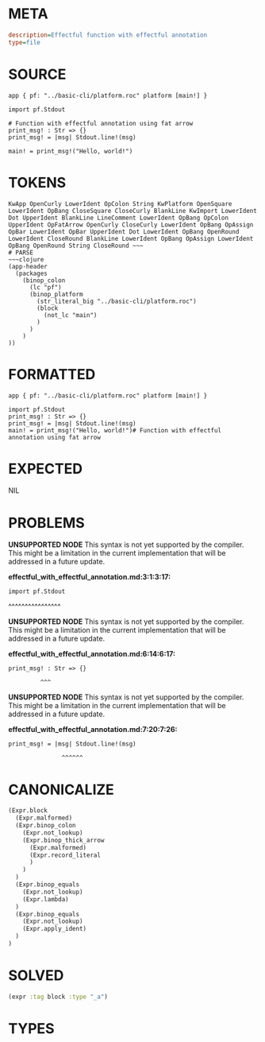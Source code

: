 # META
~~~ini
description=Effectful function with effectful annotation
type=file
~~~
# SOURCE
~~~roc
app { pf: "../basic-cli/platform.roc" platform [main!] }

import pf.Stdout

# Function with effectful annotation using fat arrow
print_msg! : Str => {}
print_msg! = |msg| Stdout.line!(msg)

main! = print_msg!("Hello, world!")
~~~
# TOKENS
~~~text
KwApp OpenCurly LowerIdent OpColon String KwPlatform OpenSquare LowerIdent OpBang CloseSquare CloseCurly BlankLine KwImport LowerIdent Dot UpperIdent BlankLine LineComment LowerIdent OpBang OpColon UpperIdent OpFatArrow OpenCurly CloseCurly LowerIdent OpBang OpAssign OpBar LowerIdent OpBar UpperIdent Dot LowerIdent OpBang OpenRound LowerIdent CloseRound BlankLine LowerIdent OpBang OpAssign LowerIdent OpBang OpenRound String CloseRound ~~~
# PARSE
~~~clojure
(app-header
  (packages
    (binop_colon
      (lc "pf")
      (binop_platform
        (str_literal_big "../basic-cli/platform.roc")
        (block
          (not_lc "main")
        )
      )
    )
))
~~~
# FORMATTED
~~~roc
app { pf: "../basic-cli/platform.roc" platform [main!] }

import pf.Stdout
print_msg! : Str => {}
print_msg! = |msg| Stdout.line!(msg)
main! = print_msg!("Hello, world!")# Function with effectful annotation using fat arrow
~~~
# EXPECTED
NIL
# PROBLEMS
**UNSUPPORTED NODE**
This syntax is not yet supported by the compiler.
This might be a limitation in the current implementation that will be addressed in a future update.

**effectful_with_effectful_annotation.md:3:1:3:17:**
```roc
import pf.Stdout
```
^^^^^^^^^^^^^^^^


**UNSUPPORTED NODE**
This syntax is not yet supported by the compiler.
This might be a limitation in the current implementation that will be addressed in a future update.

**effectful_with_effectful_annotation.md:6:14:6:17:**
```roc
print_msg! : Str => {}
```
             ^^^


**UNSUPPORTED NODE**
This syntax is not yet supported by the compiler.
This might be a limitation in the current implementation that will be addressed in a future update.

**effectful_with_effectful_annotation.md:7:20:7:26:**
```roc
print_msg! = |msg| Stdout.line!(msg)
```
                   ^^^^^^


# CANONICALIZE
~~~clojure
(Expr.block
  (Expr.malformed)
  (Expr.binop_colon
    (Expr.not_lookup)
    (Expr.binop_thick_arrow
      (Expr.malformed)
      (Expr.record_literal
      )
    )
  )
  (Expr.binop_equals
    (Expr.not_lookup)
    (Expr.lambda)
  )
  (Expr.binop_equals
    (Expr.not_lookup)
    (Expr.apply_ident)
  )
)
~~~
# SOLVED
~~~clojure
(expr :tag block :type "_a")
~~~
# TYPES
~~~roc
~~~
